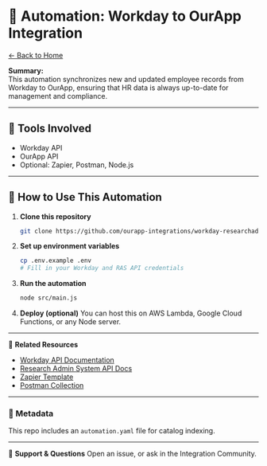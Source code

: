 # 📌 Automation: Workday to OurApp Integration

[← Back to Home](https://rneild.github.io/rneildpagestest/)

**Summary:**  
This automation synchronizes new and updated employee records from Workday to OurApp, ensuring that HR data is always up-to-date for management and compliance.

---

## 🔧 Tools Involved

- Workday API
- OurApp API
- Optional: Zapier, Postman, Node.js

---

## 🚀 How to Use This Automation

1. **Clone this repository**
   ```bash
   git clone https://github.com/ourapp-integrations/workday-researchadmin-api-automation-template.git
   ```
2. **Set up environment variables**
   ```bash
   cp .env.example .env
   # Fill in your Workday and RAS API credentials
   ```
3. **Run the automation**
   ```bash
   node src/main.js
   ```
4. **Deploy (optional)**
   You can host this on AWS Lambda, Google Cloud Functions, or any Node server.

---

📎 **Related Resources**
- [Workday API Documentation](https://community.workday.com/api)
- [Research Admin System API Docs](https://researchadmin.example.com/api-docs)
- [Zapier Template](zapier/zap-template-url.txt)
- [Postman Collection](postman/workday-ras-example.postman_collection.json)

---

### 🧠 Metadata
This repo includes an `automation.yaml` file for catalog indexing.

---

🙋 **Support & Questions**
Open an issue, or ask in the Integration Community.
